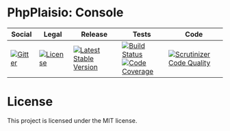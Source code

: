 # PhpPlaisio: Console

<table>
<thead>
<tr>
<th>Social</th>
<th>Legal</th>
<th>Release</th>
<th>Tests</th>
<th>Code</th>
</tr>
</thead>
<tbody>
<tr>
<td>
<a href="https://gitter.im/PhpPlaisio/PhpPlaisio"><img src="https://badges.gitter.im/PhpPlaisio/PhpPlaisio.svg" alt="Gitter"/></a>
</td>
<td>
<a href="https://packagist.org/packages/plaisio/console
"><img src="https://poser.pugx.org/plaisio/console/license" alt="License"/></a>
</td>
<td>
<a href="https://packagist.org/packages/plaisio/console"><img src="https://poser.pugx.org/plaisio/console/v/stable" alt="Latest Stable Version"/></a><br/>
</td>
<td><a href="https://travis-ci.org/PhpPlaisio/console"><img src="https://travis-ci.org/PhpPlaisio/console.svg?branch=master" alt="Build Status"/></a><br/>
<a href="https://scrutinizer-ci.com/g/PhpPlaisio/console/?branch=master"><img src="https://scrutinizer-ci.com/g/PhpPlaisio/console/badges/coverage.png?b=master" alt="Code Coverage"/></a><br/>
</td>
<td>
<a href="https://scrutinizer-ci.com/g/PhpPlaisio/console/?branch=master"><img src="https://scrutinizer-ci.com/g/PhpPlaisio/console/badges/quality-score.png?b=master" alt="Scrutinizer Code Quality"/></a>
</td>
</tr>
</tbody>
</table>

#  License

This project is licensed under the MIT license.
